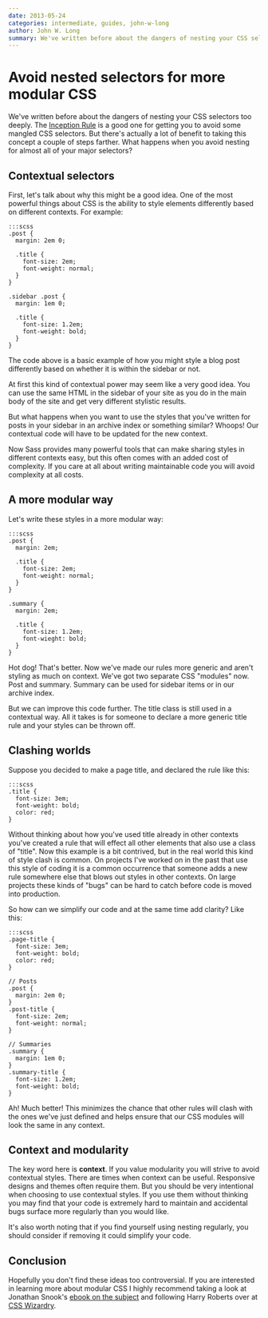```yaml
---
date: 2013-05-24
categories: intermediate, guides, john-w-long
author: John W. Long
summary: We've written before about the dangers of nesting your CSS selectors too deeply. The Inception Rule is a good one for getting you to avoid some mangled CSS selectors. But there's actually a lot of benefit to taking this concept a couple of steps farther. What happens when you avoid nesting for almost all of your major selectors?
---
```


# Avoid nested selectors for more modular CSS

We've written before about the dangers of nesting your CSS selectors too deeply. The [Inception Rule](/beginner/the-inception-rule) is a good one for getting you to avoid some mangled CSS selectors. But there's actually a lot of benefit to taking this concept a couple of steps farther. What happens when you avoid nesting for almost all of your major selectors?


## Contextual selectors

First, let's talk about why this might be a good idea. One of the most powerful things about CSS is the ability to style elements differently based on different contexts. For example:

    :::scss
    .post {
      margin: 2em 0;

      .title {
        font-size: 2em;
        font-weight: normal;
      }
    }

    .sidebar .post {
      margin: 1em 0;

      .title {
        font-size: 1.2em;
        font-weight: bold;
      }
    }

The code above is a basic example of how you might style a blog post differently based on whether it is within the sidebar or not.

At first this kind of contextual power may seem like a very good idea. You can use the same HTML in the sidebar of your site as you do in the main body of the site and get very different stylistic results.

But what happens when you want to use the styles that you've written for posts in your sidebar in an archive index or something similar? Whoops! Our contextual code will have to be updated for the new context.

Now Sass provides many powerful tools that can make sharing styles in different contexts easy, but this often comes with an added cost of complexity. If you care at all about writing maintainable code you will avoid complexity at all costs.


## A more modular way

Let's write these styles in a more modular way:

    :::scss
    .post {
      margin: 2em;

      .title {
        font-size: 2em;
        font-weight: normal;
      }
    }

    .summary {
      margin: 2em;

      .title {
        font-size: 1.2em;
        font-wieght: bold;
      }
    }

Hot dog! That's better. Now we've made our rules more generic and aren't styling as much on context. We've got two separate CSS "modules" now. Post and summary. Summary can be used for sidebar items or in our archive index.

But we can improve this code further. The title class is still used in a contextual way. All it takes is for someone to declare a more generic title rule and your styles can be thrown off.


## Clashing worlds

Suppose you decided to make a page title, and declared the rule like this:

    :::scss
    .title {
      font-size: 3em;
      font-weight: bold;
      color: red;
    }

Without thinking about how you've used title already in other contexts you've created a rule that will effect all other elements that also use a class of "title". Now this example is a bit contrived, but in the real world this kind of style clash is common. On projects I've worked on in the past that use this style of coding it is a common occurrence that someone adds a new rule somewhere else that blows out styles in other contexts. On large projects these kinds of "bugs" can be hard to catch before code is moved into production.

So how can we simplify our code and at the same time add clarity? Like this:

    :::scss
    .page-title {
      font-size: 3em;
      font-weight: bold;
      color: red;
    }

    // Posts
    .post {
      margin: 2em 0;
    }
    .post-title {
      font-size: 2em;
      font-weight: normal;
    }

    // Summaries
    .summary {
      margin: 1em 0;
    }
    .summary-title {
      font-size: 1.2em;
      font-weight: bold;
    }

Ah! Much better! This minimizes the chance that other rules will clash with the ones we've just defined and helps ensure that our CSS modules will look the same in any context.


## Context and modularity

The key word here is **context**. If you value modularity you will strive to avoid contextual styles. There are times when context can be useful. Responsive designs and themes often require them. But you should be very intentional when choosing to use contextual styles. If you use them without thinking you may find that your code is extremely hard to maintain and accidental bugs surface more regularly than you would like.

It's also worth noting that if you find yourself using nesting regularly, you should consider if removing it could simplify your code.


## Conclusion

Hopefully you don't find these ideas too controversial. If you are interested in learning more about modular CSS I highly recommend taking a look at Jonathan Snook's [ebook on the subject](http://smacss.com) and following Harry Roberts over at [CSS Wizardry](http://csswizardry.com).
